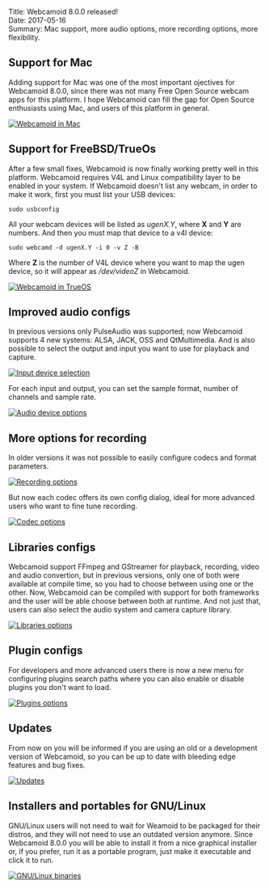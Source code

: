 Title: Webcamoid 8.0.0 released!  
Date: 2017-05-16  
Summary: Mac support, more audio options, more recording options, more flexibility.  

## Support for Mac ##

Adding support for Mac was one of the most important ojectives for Webcamoid 8.0.0, since there was not many Free Open Source webcam apps for this platform. I hope Webcamoid can fill the gap for Open Source enthusiasts using Mac, and users of this platform in general.

<div class="img-preview">
    <a href="/images/20170516-1/WebcamoidInMac.png">
        <img src="/images/20170516-1/WebcamoidInMac.png" alt="Webcamoid in Mac" title="Webcamoid in Mac" />
    </a>
</div>

## Support for FreeBSD/TrueOs ##

After a few small fixes, Webcamoid is now finally working pretty well in this platform. Webcamoid requires V4L and Linux compatibility layer to be enabled in your system. If Webcamoid doesn't list any webcam, in order to make it work, first you must list your USB devices:

    sudo usbconfig

All your webcam devices will be listed as _ugenX.Y_, where **X** and **Y** are numbers. And then you must map that device to a v4l device:

    sudo webcamd -d ugenX.Y -i 0 -v Z -B

Where **Z** is the number of V4L device where you want to map the ugen device, so it will appear as _/dev/videoZ_ in Webcamoid.

<div class="img-preview">
    <a href="/images/20170516-1/WebcamoidInTrueOS.png">
        <img src="/images/20170516-1/WebcamoidInTrueOS.png" alt="Webcamoid in TrueOS" title="Webcamoid in TrueOS" />
    </a>
</div>

## Improved audio configs ##

In previous versions only PulseAudio was supported; now Webcamoid supports 4 new systems: ALSA, JACK, OSS and QtMultimedia. And is also possible to select the output and input you want to use for playback and capture.

<div class="img-preview">
    <a href="/images/20170516-1/InputDeviceSelection.png">
        <img src="/images/20170516-1/InputDeviceSelection.png" alt="Input device selection" title="Input device selection" />
    </a>
</div>

For each input and output, you can set the sample format, number of channels and sample rate.

<div class="img-preview">
    <a href="/images/20170516-1/AudioDeviceOptions.png">
        <img src="/images/20170516-1/AudioDeviceOptions.png" alt="Audio device options" title="Audio device options" />
    </a>
</div>

## More options for recording ##

In older versions it was not possible to easily configure codecs and format parameters.

<div class="img-preview">
    <a href="/images/20170516-1/RecordingOptions.png">
        <img src="/images/20170516-1/RecordingOptions.png" alt="Recording options" title="Recording options" />
    </a>
</div>

But now each codec offers its own config dialog, ideal for more advanced users who want to fine tune recording.

<div class="img-preview">
    <a href="/images/20170516-1/CodecOptions.png">
        <img src="/images/20170516-1/CodecOptions.png" alt="Codec options" title="Codec options" />
    </a>
</div>

## Libraries configs ##

Webcamoid support FFmpeg and GStreamer for playback, recording, video and audio convertion, but in previous versions, only one of both were available at compile time, so you had to choose between using one or the other. Now, Webcamoid can be compiled with support for both frameworks and the user will be able choose between both at runtime. And not just that, users can also select the audio system and camera capture library.

<div class="img-preview">
    <a href="/images/20170516-1/LibrariesOptions.png">
        <img src="/images/20170516-1/LibrariesOptions.png" alt="Libraries options" title="Libraries options" />
    </a>
</div>

## Plugin configs ##

For developers and more advanced users there is now a new menu for configuring plugins search paths where you can also enable or disable plugins you don't want to load.

<div class="img-preview">
    <a href="/images/20170516-1/PluginsOptions.png">
        <img src="/images/20170516-1/PluginsOptions.png" alt="Plugins options" title="Plugins options" />
    </a>
</div>

## Updates ##

From now on you will be informed if you are using an old or a development version of Webcamoid, so you can be up to date with bleeding edge features and bug fixes.

<div class="img-preview">
    <a href="/images/20170516-1/Updates.png">
        <img src="/images/20170516-1/Updates.png" alt="Updates" title="Updates" />
    </a>
</div>

## Installers and portables for GNU/Linux ##

GNU/Linux users will not need to wait for Weamoid to be packaged for their distros, and they will not need to use an outdated version anymore. Since Webcamoid 8.0.0 you will be able to install it from a nice graphical installer or, if you prefer, run it as a portable program, just make it executable and click it to run.

<div class="img-preview">
    <a href="/images/20170516-1/GNULinuxBinaries.png">
        <img src="/images/20170516-1/GNULinuxBinaries.png" alt="GNU/Linux binaries" title="GNU/Linux binaries" />
    </a>
</div>
